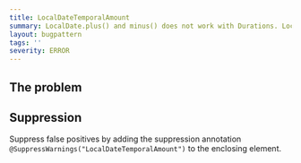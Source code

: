 ```yaml
---
title: LocalDateTemporalAmount
summary: LocalDate.plus() and minus() does not work with Durations. LocalDate represents civil time (years/months/days), so java.time.Period is the appropriate thing to add or subtract instead.
layout: bugpattern
tags: ''
severity: ERROR
---
```


<!--
*** AUTO-GENERATED, DO NOT MODIFY ***
To make changes, edit the @BugPattern annotation or the explanation in docs/bugpattern.
-->


## The problem


## Suppression
Suppress false positives by adding the suppression annotation `@SuppressWarnings("LocalDateTemporalAmount")` to the enclosing element.
